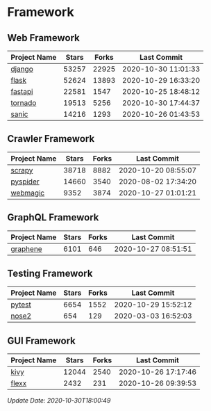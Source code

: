 # Framework

## Web Framework
| Project Name | Stars | Forks | Last Commit |
| ------------ | ----- | ----- | ----------- |
| [django](https://github.com/django/django) | 53257 | 22925 | 2020-10-30 11:01:33 |
| [flask](https://github.com/pallets/flask) | 52624 | 13893 | 2020-10-29 16:33:20 |
| [fastapi](https://github.com/tiangolo/fastapi) | 22581 | 1547 | 2020-10-25 18:48:12 |
| [tornado](https://github.com/tornadoweb/tornado) | 19513 | 5256 | 2020-10-30 17:44:37 |
| [sanic](https://github.com/huge-success/sanic) | 14216 | 1293 | 2020-10-26 01:43:53 |

## Crawler Framework
| Project Name | Stars | Forks | Last Commit |
| ------------ | ----- | ----- | ----------- |
| [scrapy](https://github.com/scrapy/scrapy) | 38718 | 8882 | 2020-10-20 08:55:07 |
| [pyspider](https://github.com/binux/pyspider) | 14660 | 3540 | 2020-08-02 17:34:20 |
| [webmagic](https://github.com/code4craft/webmagic) | 9352 | 3874 | 2020-10-27 01:01:21 |

## GraphQL Framework
| Project Name | Stars | Forks | Last Commit |
| ------------ | ----- | ----- | ----------- |
| [graphene](https://github.com/graphql-python/graphene) | 6101 | 646 | 2020-10-27 08:51:51 |

## Testing Framework
| Project Name | Stars | Forks | Last Commit |
| ------------ | ----- | ----- | ----------- |
| [pytest](https://github.com/pytest-dev/pytest) | 6654 | 1552 | 2020-10-29 15:52:12 |
| [nose2](https://github.com/nose-devs/nose2) | 654 | 129 | 2020-03-03 16:52:03 |

## GUI Framework
| Project Name | Stars | Forks | Last Commit |
| ------------ | ----- | ----- | ----------- |
| [kivy](https://github.com/kivy/kivy) | 12044 | 2540 | 2020-10-26 17:17:46 |
| [flexx](https://github.com/flexxui/flexx) | 2432 | 231 | 2020-10-26 09:39:53 |

*Update Date: 2020-10-30T18:00:49*